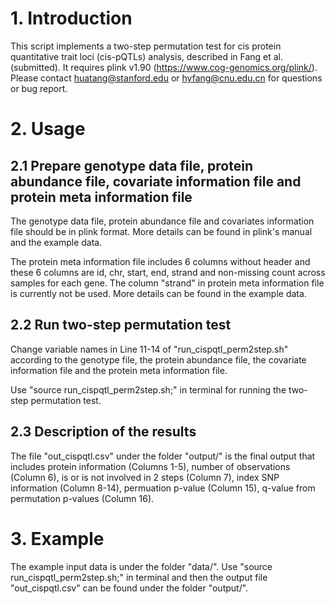 # 1. Introduction
This script implements a two-step permutation test for cis protein quantitative trait loci (cis-pQTLs) analysis, described in Fang et al. (submitted). It requires plink v1.90 (https://www.cog-genomics.org/plink/). Please contact huatang@stanford.edu or hyfang@cnu.edu.cn for questions or bug report.

# 2. Usage
## 2.1 Prepare genotype data file, protein abundance file, covariate information file and protein meta information file

The genotype data file, protein abundance file and covariates information file should be in plink format. More details can be found in plink's manual and the example data.

The protein meta information file includes 6 columns without header and these 6 columns are id, chr, start, end, strand and non-missing count across samples for each gene. The column "strand" in protein meta information file is currently not be used. More details can be found in the example data.

## 2.2 Run two-step permutation test

Change variable names in Line 11-14 of "run_cispqtl_perm2step.sh" according to the genotype file, the protein abundance file, the covariate information file and the protein meta information file.

Use "source run_cispqtl_perm2step.sh;" in terminal for running the two-step permutation test.

## 2.3 Description of the results
The file "out_cispqtl.csv" under the folder "output/" is the final output that includes protein information (Columns 1-5), number of observations (Column 6), is or is not involved in 2 steps (Column 7), index SNP information (Column 8-14), permuation p-value (Column 15), q-value from permutation p-values (Column 16).

# 3. Example
The example input data is under the folder "data/". Use "source run_cispqtl_perm2step.sh;" in terminal and then the output file "out_cispqtl.csv" can be found under the folder "output/".


